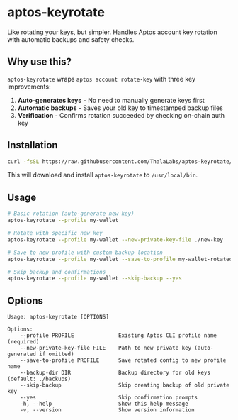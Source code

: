 # aptos-keyrotate

Like rotating your keys, but simpler. Handles Aptos account key rotation with automatic backups and safety checks.

## Why use this?

`aptos-keyrotate` wraps `aptos account rotate-key` with three key improvements:

1. **Auto-generates keys** - No need to manually generate keys first
2. **Automatic backups** - Saves your old key to timestamped backup files
3. **Verification** - Confirms rotation succeeded by checking on-chain auth key

## Installation

```bash
curl -fsSL https://raw.githubusercontent.com/ThalaLabs/aptos-keyrotate/main/install.sh | bash
```

This will download and install `aptos-keyrotate` to `/usr/local/bin`.

## Usage

```bash
# Basic rotation (auto-generate new key)
aptos-keyrotate --profile my-wallet

# Rotate with specific new key
aptos-keyrotate --profile my-wallet --new-private-key-file ./new-key

# Save to new profile with custom backup location
aptos-keyrotate --profile my-wallet --save-to-profile my-wallet-rotated --backup-dir ~/backups

# Skip backup and confirmations
aptos-keyrotate --profile my-wallet --skip-backup --yes
```

## Options

```
Usage: aptos-keyrotate [OPTIONS]

Options:
    --profile PROFILE              Existing Aptos CLI profile name (required)
    --new-private-key-file FILE    Path to new private key (auto-generated if omitted)
    --save-to-profile PROFILE      Save rotated config to new profile name
    --backup-dir DIR               Backup directory for old keys (default: ./backups)
    --skip-backup                  Skip creating backup of old private key
    --yes                          Skip confirmation prompts
    -h, --help                     Show this help message
    -v, --version                  Show version information
```
